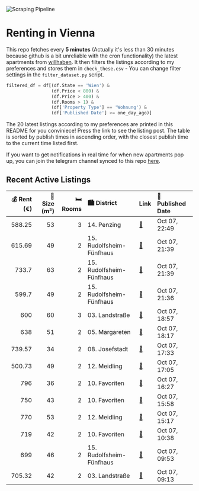 ![Scraping Pipeline](https://github.com/AthomsG/renting-in-vienna/actions/workflows/run_pipeline.yml/badge.svg)


# Renting in Vienna

This repo fetches every **5 minutes** (Actually it's less than 30 minutes because github is a bit unreliable with the cron functionality) the latest apartments from [willhaben](https://www.willhaben.at/).
It then filters the listings according to my preferences and stores them in `check_these.csv` - You can change filter settings in the `filter_dataset.py` script.

```python
filtered_df = df[(df.State == 'Wien') & 
                 (df.Price < 800) &
                 (df.Price > 400) &
                 (df.Rooms > 1) &
                 (df['Property Type'] == 'Wohnung') &
                 (df['Published Date'] >= one_day_ago)]
```

The 20 latest listings according to my preferences are printed in this README for you conviniece! Press the link to see the listing post.
The table is sorted by publish times in ascending order, with the closest publish time to the current time listed first.

If you want to get notifications in real time for when new apartments pop up, you can join the telegram channel synced to this repo [here](https://t.me/+1HPAYOf5BSsyNTlk).

## Recent Active Listings

|   💰 Rent (€) |   📏 Size (m²) |   🛏️ Rooms | 🏙️ District              | Link                                                                                                                                                                                                                                                                          | 📅 Published Date   |
|-------------:|--------------:|-----------:|:-------------------------|:------------------------------------------------------------------------------------------------------------------------------------------------------------------------------------------------------------------------------------------------------------------------------|:-------------------|
|       588.25 |            53 |          3 | 14. Penzing              | [🔗](https://www.willhaben.at/iad/immobilien/d/mietwohnungen/wien/wien-1140-penzing/direktvergabe-%28nur-mit-wiener-wohnticket%21%29-1388878384/)                                                                                                                              | Oct 07, 22:49      |
|       615.69 |            49 |          2 | 15. Rudolfsheim-Fünfhaus | [🔗](https://www.willhaben.at/iad/immobilien/d/mietwohnungen/wien/wien-1150-rudolfsheim-f%C3%BCnfhaus/schweglerstra%C3%9Fe---n%C3%A4he-u3-station-ii-ruhelage-ii-g%C3%BCnstige-singlewohnung-ii-zwischen-stadthalle-und-schmelz-ii-10min-in-die-wiener-innenstadt-1418872324/) | Oct 07, 21:39      |
|       733.7  |            63 |          2 | 15. Rudolfsheim-Fünfhaus | [🔗](https://www.willhaben.at/iad/immobilien/d/mietwohnungen/wien/wien-1150-rudolfsheim-f%C3%BCnfhaus/moderne-terrassenwohnung-im-altbau-mit-kaufoption-im-erstbezug-balkon-top-ausstattung-f%C3%BCr-733eur%21-2075839963/)                                                    | Oct 07, 21:39      |
|       599.7  |            49 |          2 | 15. Rudolfsheim-Fünfhaus | [🔗](https://www.willhaben.at/iad/immobilien/d/mietwohnungen/wien/wien-1150-rudolfsheim-f%C3%BCnfhaus/moderne-terrassenwohnung-im-altbau-mit-kaufoption-im-erstbezug-balkon-top-ausstattung-f%C3%BCr-59970-eur%21-2120756818/)                                                 | Oct 07, 21:36      |
|       600    |            60 |          3 | 03. Landstraße           | [🔗](https://www.willhaben.at/iad/immobilien/d/mietwohnungen/wien/wien-1030-landstra%C3%9Fe/gemeindewohnung-vormerkschein-august-2025-2111099678/)                                                                                                                             | Oct 07, 18:57      |
|       638    |            51 |          2 | 05. Margareten           | [🔗](https://www.willhaben.at/iad/immobilien/d/mietwohnungen/wien/wien-1050-margareten/topaltbau-hauptmiete-unbefristet-f%C3%BCr-p%C3%A4rchen-oder-single-geeignet-2106017518/)                                                                                                | Oct 07, 18:17      |
|       739.57 |            34 |          2 | 08. Josefstadt           | [🔗](https://www.willhaben.at/iad/immobilien/d/mietwohnungen/wien/wien-1080-josefstadt/wohnung-in-ruhelage-mitten-im-8.-f%C3%BCr-singls-1343385042/)                                                                                                                           | Oct 07, 17:33      |
|       500.73 |            49 |          2 | 12. Meidling             | [🔗](https://www.willhaben.at/iad/immobilien/d/mietwohnungen/wien/wien-1120-meidling/gemeindebau-direktvergabe-848868991/)                                                                                                                                                     | Oct 07, 17:05      |
|       796    |            36 |          2 | 10. Favoriten            | [🔗](https://www.willhaben.at/iad/immobilien/d/mietwohnungen/wien/wien-1100-favoriten/nachmieter%2Ain-f%C3%BCr-teilm%C3%B6blierte-wohnung-mit-balkon-pool-und-sauna-im-sonnwendviertel-1983444977/)                                                                            | Oct 07, 16:27      |
|       750    |            43 |          2 | 10. Favoriten            | [🔗](https://www.willhaben.at/iad/immobilien/d/mietwohnungen/wien/wien-1100-favoriten/provisionsfrei-hoflage-attraktive-unbefristete-2-zimmerwohnung-in-stil-altbau-u-1-n%C3%A4he-987551283/)                                                                                  | Oct 07, 15:58      |
|       770    |            53 |          2 | 12. Meidling             | [🔗](https://www.willhaben.at/iad/immobilien/d/mietwohnungen/wien/wien-1120-meidling/traumhafte-2--zimmer-wohnung-%7C-unbefristet-%7C-mit-gemeinschaftsterrasse-2066549860/)                                                                                                   | Oct 07, 15:17      |
|       719    |            42 |          2 | 10. Favoriten            | [🔗](https://www.willhaben.at/iad/immobilien/d/mietwohnungen/wien/wien-1100-favoriten/helle-2-zimmer-wohnung-nahe-reumannplatz-zu-vermieten---provisionsfrei-1197112402/)                                                                                                      | Oct 07, 10:38      |
|       699    |            46 |          2 | 15. Rudolfsheim-Fünfhaus | [🔗](https://www.willhaben.at/iad/immobilien/d/mietwohnungen/wien/wien-1150-rudolfsheim-f%C3%BCnfhaus/provisionsfrei--sch%C3%B6ne-2-zimmerwohnung-n%C3%A4he-sch%C3%B6nbrunn-1020264997/)                                                                                       | Oct 07, 09:53      |
|       705.32 |            42 |          2 | 03. Landstraße           | [🔗](https://www.willhaben.at/iad/immobilien/d/mietwohnungen/wien/wien-1030-landstra%C3%9Fe/erstbezug-nach-sanierung-%28wird-gerade-saniert%29--miete-inkl.-heizkosten-und-warmwasser/-unbefristeter-mietvertrag-1962813371/)                                                  | Oct 07, 09:13      |

